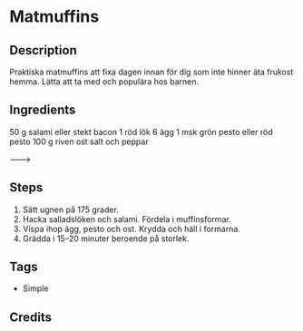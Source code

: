 # Matmuffins

<!--- Example [Roasted Tomatosalsa](loc/of/file/in/repo.jpg) --->



## Description
Praktiska matmuffins att fixa dagen innan för dig som inte hinner äta frukost hemma. Lätta att ta med och populära hos barnen.


## Ingredients
50 g salami eller stekt bacon
1 röd lök
6 ägg
1 msk grön pesto eller röd pesto
100 g riven ost
salt och peppar

--->

## Steps
1. Sätt ugnen på 175 grader.
1. Hacka salladslöken och salami. Fördela i muffinsformar.
1. Vispa ihop ägg, pesto och ost. Krydda och häll i formarna.
1. Grädda i 15–20 minuter beroende på storlek.


## Tags

* Simple

## Credits
